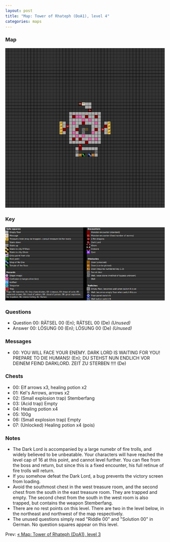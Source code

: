```yaml
---
layout: post
title: "Map: Tower of Rhateph (DoA1), level 4"
categories: maps
---
```


### Map

![Dungeons of Avalon, tower level 4 map](../images/doa1-t4.png "Tower level 4 map")

### Key

![Dungeons of Avalon, map key](../images/doa1-key.png "Map key")

### Questions

* Question 00: R&Auml;TSEL 00 (En);
      R&Auml;TSEL 00 (De) _(Unused)_
* Answer 00: L&Ouml;SUNG 00 (En);
      L&Ouml;SUNG 00 (De) _(Unused)_

### Messages

* 00: YOU WILL FACE YOUR ENEMY. DARK LORD IS WAITING FOR YOU! PREPARE TO DIE HUMANS! (En);
      DU STEHST NUN ENDLICH VOR DEINEM FEIND DARKLORD. ZEIT ZU STERBEN !!!! (De)

### Chests

* 00: Elf arrows x3, healing potion x2
* 01: Kel's Arrows, arrows x2
* 02: (Small explosion trap) Stemberfang
* 03: (Acid trap) Empty
* 04: Healing potion x4
* 05: 100g
* 06: (Small explosion trap) Empty
* 07: (Unlocked) Healing potion x4 (pois)

### Notes

* The Dark Lord is accompanied by a large numebr of fire trolls, and widely
  believed to be unbeatable. Your characters will have reached the level cap of
  16 at this point, and cannot level further. You can flee from the boss and
  return, but since this is a fixed encounter, his full retinue of fire trolls
  will return.
* If you somehow defeat the Dark Lord, a bug prevents the victory screen
  from loading.
* Avoid the southmost chest in the west treasure room, and the second chest
  from the south in the east treasure room. They are trapped and empty.
  The second chest from the south in the west room is also trapped, but
  contains the weapon Stemberfang.
* There are no rest points on this level. There are two in the level below,
  in the northeast and northwest of the map respectively.
* The unused questions simply read "Riddle 00" and "Solution 00" in German.
  No question squares appear on this level.

Prev: [&laquo; Map: Tower of Rhateph (DoA1), level 3](doa1-tower3.html)
